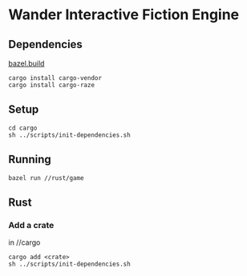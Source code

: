 # Wander Interactive Fiction Engine

## Dependencies

[bazel.build](https://bazel.build)

    cargo install cargo-vendor
    cargo install cargo-raze

## Setup

    cd cargo
	sh ../scripts/init-dependencies.sh
	
## Running

    bazel run //rust/game

## Rust

### Add a crate

in //cargo

    cargo add <crate>
	sh ../scripts/init-dependencies.sh
